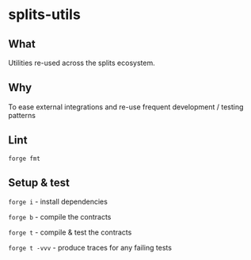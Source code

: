 # splits-utils

## What

Utilities re-used across the splits ecosystem.

## Why

To ease external integrations and re-use frequent development / testing patterns

## Lint

`forge fmt`

## Setup & test

`forge i` - install dependencies

`forge b` - compile the contracts

`forge t` - compile & test the contracts

`forge t -vvv` - produce traces for any failing tests
